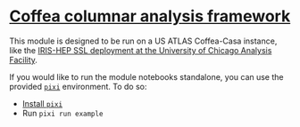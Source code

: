 # [Coffea columnar analysis framework](https://indico.cern.ch/event/1376945/contributions/5787150/)

This module is designed to be run on a US ATLAS Coffea-Casa instance, like the [IRIS-HEP SSL deployment at the University of Chicago Analysis Facility](https://coffea.af.uchicago.edu/).

If you would like to run the module notebooks standalone, you can use the provided [`pixi`](https://pixi.sh/) environment.
To do so:
* [Install `pixi`](https://pixi.sh/latest/#installation)
* Run `pixi run example`
